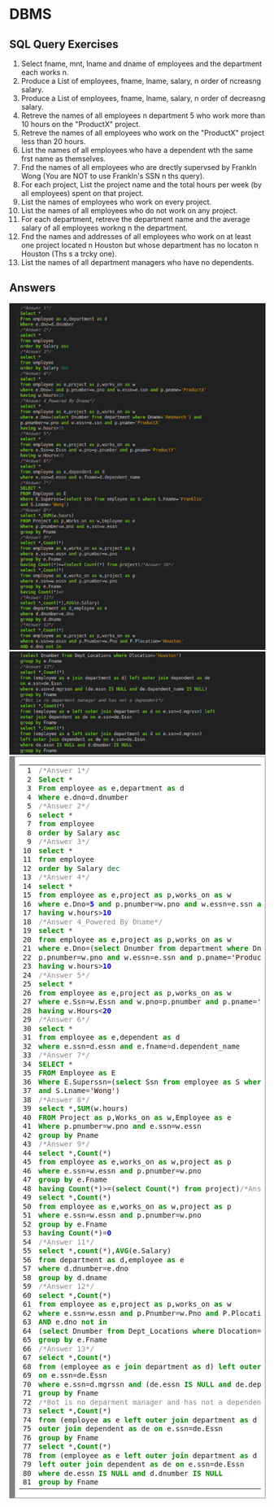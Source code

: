 # DBMS
<h2>SQL Query Exercises </h2>

1. Select fname, mnt,
lname and dname of employees and the department each works n.
2. Produce a List
of employees, fname, lname, salary, n
order of ncreasng
salary.
3. Produce a List
of employees, fname, lname, salary, n
order of decreasng
salary.
4. Retreve
the names of all employees n
department 5 who work more than 10 hours on the "ProductX"
project.
5. Retreve
the names of all employees who work on the "ProductX" project less than 20 hours.
6. List
the names of all employees who have a dependent wth
the same frst
name as themselves.
7. Fnd
the names of all employees who are drectly
supervsed
by Frankln
Wong (You are NOT to use
Frankln's
SSN n
ths
query).
8. For each project, List
the project name and the total hours per week (by all employees) spent on that
project.
9. List
the names of employees who work on every project.
10. List
the names of all employees who do not work on any project.
11. For each department, retreve
the department name and the average salary of all employees workng
n
the department.
12. Fnd
the names and addresses of all employees who work on at least one project located n
Houston
but whose department has no locaton
n
Houston (Ths
s
a trcky
one).
13. List
the names of all department managers who have no dependents.

<h2>Answers</h2>
<img src="https://raw.githubusercontent.com/KursatCAKAL/DBMS/master/1Answers.png">
<img src="https://raw.githubusercontent.com/KursatCAKAL/DBMS/master/2Answers.png">

<div style="background: #ffffff; overflow:auto;width:auto;border:solid gray;border-width:.1em .1em .1em .8em;padding:.2em .6em;"><table><tr><td><pre style="margin: 0; line-height: 125%"> 1
 2
 3
 4
 5
 6
 7
 8
 9
10
11
12
13
14
15
16
17
18
19
20
21
22
23
24
25
26
27
28
29
30
31
32
33
34
35
36
37
38
39
40
41
42
43
44
45
46
47
48
49
50
51
52
53
54
55
56
57
58
59
60
61
62
63
64
65
66
67
68
69
70
71
72
73
74
75
76
77
78
79
80
81</pre></td><td><pre style="margin: 0; line-height: 125%"><span style="color: #888888">/*Answer 1*/</span>
<span style="color: #008800; font-weight: bold">Select</span> <span style="color: #333333">*</span>
<span style="color: #008800; font-weight: bold">From</span> employee <span style="color: #008800; font-weight: bold">as</span> e,department <span style="color: #008800; font-weight: bold">as</span> d
<span style="color: #008800; font-weight: bold">Where</span> e.dno<span style="color: #333333">=</span>d.dnumber
<span style="color: #888888">/*Answer 2*/</span>
<span style="color: #008800; font-weight: bold">select</span> <span style="color: #333333">*</span>
<span style="color: #008800; font-weight: bold">from</span> employee
<span style="color: #008800; font-weight: bold">order</span> <span style="color: #008800; font-weight: bold">by</span> Salary <span style="color: #008800; font-weight: bold">asc</span>
<span style="color: #888888">/*Answer 3*/</span>
<span style="color: #008800; font-weight: bold">select</span> <span style="color: #333333">*</span>
<span style="color: #008800; font-weight: bold">from</span> employee
<span style="color: #008800; font-weight: bold">order</span> <span style="color: #008800; font-weight: bold">by</span> Salary <span style="color: #007020">dec</span>
<span style="color: #888888">/*Answer 4*/</span>
<span style="color: #008800; font-weight: bold">select</span> <span style="color: #333333">*</span>
<span style="color: #008800; font-weight: bold">from</span> employee <span style="color: #008800; font-weight: bold">as</span> e,project <span style="color: #008800; font-weight: bold">as</span> p,works_on <span style="color: #008800; font-weight: bold">as</span> w
<span style="color: #008800; font-weight: bold">where</span> e.Dno<span style="color: #333333">=</span><span style="color: #0000DD; font-weight: bold">5</span> <span style="color: #008800; font-weight: bold">and</span> p.pnumber<span style="color: #333333">=</span>w.pno <span style="color: #008800; font-weight: bold">and</span> w.essn<span style="color: #333333">=</span>e.ssn <span style="color: #008800; font-weight: bold">and</span> p.pname<span style="color: #333333">=</span><span style="background-color: #fff0f0">&#39;ProductX&#39;</span>
<span style="color: #008800; font-weight: bold">having</span> w.hours<span style="color: #333333">&gt;</span><span style="color: #0000DD; font-weight: bold">10</span>
<span style="color: #888888">/*Answer 4_Powered By Dname*/</span>
<span style="color: #008800; font-weight: bold">select</span> <span style="color: #333333">*</span>
<span style="color: #008800; font-weight: bold">from</span> employee <span style="color: #008800; font-weight: bold">as</span> e,project <span style="color: #008800; font-weight: bold">as</span> p,works_on <span style="color: #008800; font-weight: bold">as</span> w
<span style="color: #008800; font-weight: bold">where</span> e.Dno<span style="color: #333333">=</span>(<span style="color: #008800; font-weight: bold">select</span> Dnumber <span style="color: #008800; font-weight: bold">from</span> department <span style="color: #008800; font-weight: bold">where</span> Dname<span style="color: #333333">=</span><span style="background-color: #fff0f0">&#39;Research&#39;</span>) <span style="color: #008800; font-weight: bold">and</span>
p.pnumber<span style="color: #333333">=</span>w.pno <span style="color: #008800; font-weight: bold">and</span> w.essn<span style="color: #333333">=</span>e.ssn <span style="color: #008800; font-weight: bold">and</span> p.pname<span style="color: #333333">=</span><span style="background-color: #fff0f0">&#39;ProductX&#39;</span>
<span style="color: #008800; font-weight: bold">having</span> w.hours<span style="color: #333333">&gt;</span><span style="color: #0000DD; font-weight: bold">10</span>
<span style="color: #888888">/*Answer 5*/</span>
<span style="color: #008800; font-weight: bold">select</span> <span style="color: #333333">*</span>
<span style="color: #008800; font-weight: bold">from</span> employee <span style="color: #008800; font-weight: bold">as</span> e,project <span style="color: #008800; font-weight: bold">as</span> p,works_on <span style="color: #008800; font-weight: bold">as</span> w
<span style="color: #008800; font-weight: bold">where</span> e.Ssn<span style="color: #333333">=</span>w.Essn <span style="color: #008800; font-weight: bold">and</span> w.pno<span style="color: #333333">=</span>p.pnumber <span style="color: #008800; font-weight: bold">and</span> p.pname<span style="color: #333333">=</span><span style="background-color: #fff0f0">&#39;ProductY&#39;</span>
<span style="color: #008800; font-weight: bold">having</span> w.Hours<span style="color: #333333">&lt;</span><span style="color: #0000DD; font-weight: bold">20</span>
<span style="color: #888888">/*Answer 6*/</span>
<span style="color: #008800; font-weight: bold">select</span> <span style="color: #333333">*</span>
<span style="color: #008800; font-weight: bold">from</span> employee <span style="color: #008800; font-weight: bold">as</span> e,dependent <span style="color: #008800; font-weight: bold">as</span> d
<span style="color: #008800; font-weight: bold">where</span> e.ssn<span style="color: #333333">=</span>d.essn <span style="color: #008800; font-weight: bold">and</span> e.fname<span style="color: #333333">=</span>d.dependent_name
<span style="color: #888888">/*Answer 7*/</span>
<span style="color: #008800; font-weight: bold">SELECT</span> <span style="color: #333333">*</span>
<span style="color: #008800; font-weight: bold">FROM</span> Employee <span style="color: #008800; font-weight: bold">as</span> E
<span style="color: #008800; font-weight: bold">Where</span> E.Superssn<span style="color: #333333">=</span>(<span style="color: #008800; font-weight: bold">select</span> Ssn <span style="color: #008800; font-weight: bold">from</span> employee <span style="color: #008800; font-weight: bold">as</span> S <span style="color: #008800; font-weight: bold">where</span> S.Fname<span style="color: #333333">=</span><span style="background-color: #fff0f0">&#39;Franklin&#39;</span>
<span style="color: #008800; font-weight: bold">and</span> S.Lname<span style="color: #333333">=</span><span style="background-color: #fff0f0">&#39;Wong&#39;</span>)
<span style="color: #888888">/*Answer 8*/</span>
<span style="color: #008800; font-weight: bold">select</span> <span style="color: #333333">*</span>,<span style="color: #008800; font-weight: bold">SUM</span>(w.hours)
<span style="color: #008800; font-weight: bold">FROM</span> Project <span style="color: #008800; font-weight: bold">as</span> p,Works_on <span style="color: #008800; font-weight: bold">as</span> w,Employee <span style="color: #008800; font-weight: bold">as</span> e
<span style="color: #008800; font-weight: bold">Where</span> p.pnumber<span style="color: #333333">=</span>w.pno <span style="color: #008800; font-weight: bold">and</span> e.ssn<span style="color: #333333">=</span>w.essn
<span style="color: #008800; font-weight: bold">group</span> <span style="color: #008800; font-weight: bold">by</span> Pname
<span style="color: #888888">/*Answer 9*/</span>
<span style="color: #008800; font-weight: bold">select</span> <span style="color: #333333">*</span>,<span style="color: #008800; font-weight: bold">Count</span>(<span style="color: #333333">*</span>)
<span style="color: #008800; font-weight: bold">from</span> employee <span style="color: #008800; font-weight: bold">as</span> e,works_on <span style="color: #008800; font-weight: bold">as</span> w,project <span style="color: #008800; font-weight: bold">as</span> p
<span style="color: #008800; font-weight: bold">where</span> e.ssn<span style="color: #333333">=</span>w.essn <span style="color: #008800; font-weight: bold">and</span> p.pnumber<span style="color: #333333">=</span>w.pno
<span style="color: #008800; font-weight: bold">group</span> <span style="color: #008800; font-weight: bold">by</span> e.Fname
<span style="color: #008800; font-weight: bold">having</span> <span style="color: #008800; font-weight: bold">Count</span>(<span style="color: #333333">*</span>)<span style="color: #333333">&gt;=</span>(<span style="color: #008800; font-weight: bold">select</span> <span style="color: #008800; font-weight: bold">Count</span>(<span style="color: #333333">*</span>) <span style="color: #008800; font-weight: bold">from</span> project)<span style="color: #888888">/*Answer 10*/</span>
<span style="color: #008800; font-weight: bold">select</span> <span style="color: #333333">*</span>,<span style="color: #008800; font-weight: bold">Count</span>(<span style="color: #333333">*</span>)
<span style="color: #008800; font-weight: bold">from</span> employee <span style="color: #008800; font-weight: bold">as</span> e,works_on <span style="color: #008800; font-weight: bold">as</span> w,project <span style="color: #008800; font-weight: bold">as</span> p
<span style="color: #008800; font-weight: bold">where</span> e.ssn<span style="color: #333333">=</span>w.essn <span style="color: #008800; font-weight: bold">and</span> p.pnumber<span style="color: #333333">=</span>w.pno
<span style="color: #008800; font-weight: bold">group</span> <span style="color: #008800; font-weight: bold">by</span> e.Fname
<span style="color: #008800; font-weight: bold">having</span> <span style="color: #008800; font-weight: bold">Count</span>(<span style="color: #333333">*</span>)<span style="color: #333333">=</span><span style="color: #0000DD; font-weight: bold">0</span>
<span style="color: #888888">/*Answer 11*/</span>
<span style="color: #008800; font-weight: bold">select</span> <span style="color: #333333">*</span>,<span style="color: #008800; font-weight: bold">count</span>(<span style="color: #333333">*</span>),<span style="color: #008800; font-weight: bold">AVG</span>(e.Salary)
<span style="color: #008800; font-weight: bold">from</span> department <span style="color: #008800; font-weight: bold">as</span> d,employee <span style="color: #008800; font-weight: bold">as</span> e
<span style="color: #008800; font-weight: bold">where</span> d.dnumber<span style="color: #333333">=</span>e.dno
<span style="color: #008800; font-weight: bold">group</span> <span style="color: #008800; font-weight: bold">by</span> d.dname
<span style="color: #888888">/*Answer 12*/</span>
<span style="color: #008800; font-weight: bold">select</span> <span style="color: #333333">*</span>,<span style="color: #008800; font-weight: bold">Count</span>(<span style="color: #333333">*</span>)
<span style="color: #008800; font-weight: bold">from</span> employee <span style="color: #008800; font-weight: bold">as</span> e,project <span style="color: #008800; font-weight: bold">as</span> p,works_on <span style="color: #008800; font-weight: bold">as</span> w
<span style="color: #008800; font-weight: bold">where</span> e.ssn<span style="color: #333333">=</span>w.essn <span style="color: #008800; font-weight: bold">and</span> p.Pnumber<span style="color: #333333">=</span>w.Pno <span style="color: #008800; font-weight: bold">and</span> P.Plocation<span style="color: #333333">=</span><span style="background-color: #fff0f0">&#39;Houston&#39;</span>
<span style="color: #008800; font-weight: bold">AND</span> e.dno <span style="color: #008800; font-weight: bold">not</span> <span style="color: #008800; font-weight: bold">in</span>
(<span style="color: #008800; font-weight: bold">select</span> Dnumber <span style="color: #008800; font-weight: bold">from</span> Dept_Locations <span style="color: #008800; font-weight: bold">where</span> Dlocation<span style="color: #333333">=</span><span style="background-color: #fff0f0">&#39;Houston&#39;</span>)
<span style="color: #008800; font-weight: bold">group</span> <span style="color: #008800; font-weight: bold">by</span> e.Fname
<span style="color: #888888">/*Answer 13*/</span>
<span style="color: #008800; font-weight: bold">select</span> <span style="color: #333333">*</span>,<span style="color: #008800; font-weight: bold">Count</span>(<span style="color: #333333">*</span>)
<span style="color: #008800; font-weight: bold">from</span> (employee <span style="color: #008800; font-weight: bold">as</span> e <span style="color: #008800; font-weight: bold">join</span> department <span style="color: #008800; font-weight: bold">as</span> d) <span style="color: #008800; font-weight: bold">left</span> <span style="color: #008800; font-weight: bold">outer</span> <span style="color: #008800; font-weight: bold">join</span> dependent <span style="color: #008800; font-weight: bold">as</span> de
<span style="color: #008800; font-weight: bold">on</span> e.ssn<span style="color: #333333">=</span>de.Essn
<span style="color: #008800; font-weight: bold">where</span> e.ssn<span style="color: #333333">=</span>d.mgrssn <span style="color: #008800; font-weight: bold">and</span> (de.essn <span style="color: #008800; font-weight: bold">IS</span> <span style="color: #008800; font-weight: bold">NULL</span> <span style="color: #008800; font-weight: bold">and</span> de.dependent_name <span style="color: #008800; font-weight: bold">IS</span> <span style="color: #008800; font-weight: bold">NULL</span>)
<span style="color: #008800; font-weight: bold">group</span> <span style="color: #008800; font-weight: bold">by</span> Fname
<span style="color: #888888">/*Bot is no deparment manager and has not a dependent*/</span>
<span style="color: #008800; font-weight: bold">select</span> <span style="color: #333333">*</span>,<span style="color: #008800; font-weight: bold">Count</span>(<span style="color: #333333">*</span>)
<span style="color: #008800; font-weight: bold">from</span> (employee <span style="color: #008800; font-weight: bold">as</span> e <span style="color: #008800; font-weight: bold">left</span> <span style="color: #008800; font-weight: bold">outer</span> <span style="color: #008800; font-weight: bold">join</span> department <span style="color: #008800; font-weight: bold">as</span> d <span style="color: #008800; font-weight: bold">on</span> e.ssn<span style="color: #333333">=</span>d.mgrssn) <span style="color: #008800; font-weight: bold">left</span>
<span style="color: #008800; font-weight: bold">outer</span> <span style="color: #008800; font-weight: bold">join</span> dependent <span style="color: #008800; font-weight: bold">as</span> de <span style="color: #008800; font-weight: bold">on</span> e.ssn<span style="color: #333333">=</span>de.Essn
<span style="color: #008800; font-weight: bold">group</span> <span style="color: #008800; font-weight: bold">by</span> Fname
<span style="color: #008800; font-weight: bold">select</span> <span style="color: #333333">*</span>,<span style="color: #008800; font-weight: bold">Count</span>(<span style="color: #333333">*</span>)
<span style="color: #008800; font-weight: bold">from</span> (employee <span style="color: #008800; font-weight: bold">as</span> e <span style="color: #008800; font-weight: bold">left</span> <span style="color: #008800; font-weight: bold">outer</span> <span style="color: #008800; font-weight: bold">join</span> department <span style="color: #008800; font-weight: bold">as</span> d <span style="color: #008800; font-weight: bold">on</span> e.ssn<span style="color: #333333">=</span>d.mgrssn)
<span style="color: #008800; font-weight: bold">left</span> <span style="color: #008800; font-weight: bold">outer</span> <span style="color: #008800; font-weight: bold">join</span> dependent <span style="color: #008800; font-weight: bold">as</span> de <span style="color: #008800; font-weight: bold">on</span> e.ssn<span style="color: #333333">=</span>de.Essn
<span style="color: #008800; font-weight: bold">where</span> de.essn <span style="color: #008800; font-weight: bold">IS</span> <span style="color: #008800; font-weight: bold">NULL</span> <span style="color: #008800; font-weight: bold">and</span> d.dnumber <span style="color: #008800; font-weight: bold">IS</span> <span style="color: #008800; font-weight: bold">NULL</span>
<span style="color: #008800; font-weight: bold">group</span> <span style="color: #008800; font-weight: bold">by</span> Fname
</pre></td></tr></table></div>


